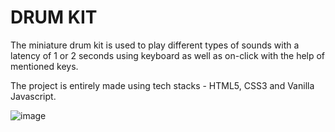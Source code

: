 # DRUM KIT
The miniature drum kit is used to play different types of sounds with a latency of 1 or 2 seconds using keyboard as well as on-click with the help of mentioned keys.

The project is entirely made using tech stacks - HTML5, CSS3 and Vanilla Javascript.

![image](https://user-images.githubusercontent.com/81958043/135946012-fd5f776a-76ef-4a0a-85af-7280d0744b01.png)
